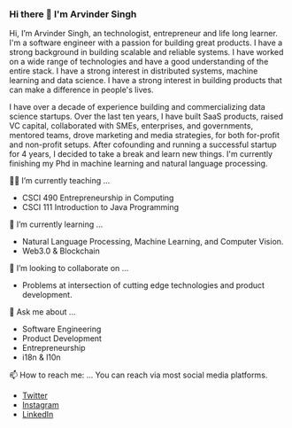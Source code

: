 ### Hi there 👋 I'm Arvinder Singh

Hi, I’m Arvinder Singh, an technologist, entrepreneur and life long learner. I'm a software engineer with a passion for building great products. I have a strong background in building scalable and reliable systems. I have worked on a wide range of technologies and have a good understanding of the entire stack. I have a strong interest in distributed systems, machine learning and data science. I have a strong interest in building products that can make a difference in people's lives.

I have over a decade of experience building and commercializing data science startups. Over the last ten years, I have built SaaS products, raised VC capital, collaborated with SMEs, enterprises, and governments, mentored teams, drove marketing and media strategies, for both for-profit and non-profit setups. After cofounding and running a successful startup for 4 years, I decided to take a break and learn new things. I'm currently finishing my Phd in machine learning and natural language processing.

🧑‍🎓 I’m currently teaching ...

- CSCI 490 Entrepreneurship in Computing
- CSCI 111 Introduction to Java Programming

🌱 I’m currently learning ...

- Natural Language Processing, Machine Learning, and Computer Vision.
- Web3.0 & Blockchain

👯 I’m looking to collaborate on ...

- Problems at intersection of cutting edge technologies and product development.

💬 Ask me about ...

- Software Engineering
- Product Development
- Entrepreneurship
- i18n & l10n

📫 How to reach me: ...
You can reach via most social media platforms.

- [Twitter](https://twitter.com/askang)
- [Instagram](https://instagram.com/arvinderkang)
- [LinkedIn](https://www.linkedin.com/in/arvinderkang/)
